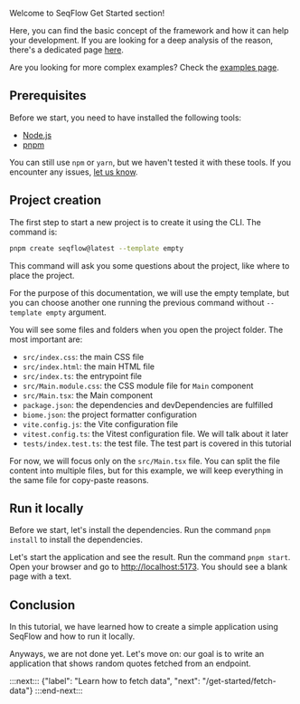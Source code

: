 Welcome to SeqFlow Get Started section!

Here, you can find the basic concept of the framework and how it can help your development. If you are looking for a deep analysis of the reason, there's a dedicated page [here](/why "the reason of SeqFlow").

Are you looking for more complex examples? Check the <a href="/examples">examples page</a>.

## Prerequisites

Before we start, you need to have installed the following tools:
- [Node.js](https://nodejs.org/en/download/)
- [pnpm](https://pnpm.io/installation)

You can still use `npm` or `yarn`, but we haven't tested it with these tools. If you encounter any issues, <a target="_blank" href="https://github.com/allevo/seqflow-js/pulls">let us know</a>.

## Project creation
The first step to start a new project is to create it using the CLI. The command is:
```sh
pnpm create seqflow@latest --template empty
```

This command will ask you some questions about the project, like where to place the project.

For the purpose of this documentation, we will use the empty template, but you can choose another one running the previous command without `--template empty` argument.

You will see some files and folders when you open the project folder. The most important are:

- `src/index.css`: the main CSS file
- `src/index.html`: the main HTML file
- `src/index.ts`: the entrypoint file
- `src/Main.module.css`: the CSS module file for `Main` component
- `src/Main.tsx`: the Main component
- `package.json`: the dependencies and devDependencies are fulfilled
- `biome.json`: the project formatter configuration
- `vite.config.js`: the Vite configuration file
- `vitest.config.ts`: the Vitest configuration file. We will talk about it later
- `tests/index.test.ts`: the test file. The test part is covered in this tutorial

For now, we will focus only on the `src/Main.tsx` file. You can split the file content into multiple files, but for this example, we will keep everything in the same file for copy-paste reasons.

## Run it locally

Before we start, let's install the dependencies. Run the command `pnpm install` to install the dependencies.

Let's start the application and see the result. Run the command `pnpm start`.<br />
Open your browser and go to <a title="localhost" target="_blank" href="http://localhost:5173">http://localhost:5173</a>. You should see a blank page with a text.

## Conclusion

In this tutorial, we have learned how to create a simple application using SeqFlow and how to run it locally.

Anyways, we are not done yet. Let's move on: our goal is to write an application that shows random quotes fetched from an endpoint.

:::next:::
{"label": "Learn how to fetch data", "next": "/get-started/fetch-data"}
:::end-next:::
